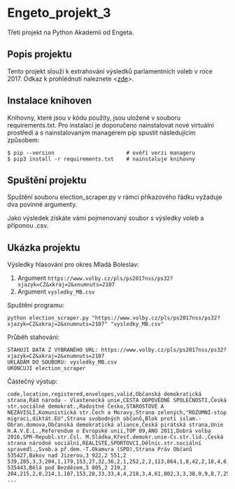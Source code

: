 # Engeto_projekt_3
Třetí projekt na Python Akademii od Engeta.

## Popis projektu
Tento projekt slouží k extrahování výsledků parlamentních voleb v roce 2017. Odkaz k prohlédnutí naleznete <[zde](https://www.volby.cz/pls/ps2017nss/ps3?xjazyk=CZ)>.

## Instalace knihoven
Knihovny, které jsou v kódu použity, jsou uložené v souboru requirements.txt. Pro instalaci je doporučeno nainstalovat
nové virtuální prostředí a s nainstalovaným managerem pip spustit následujícím způsobem:
```
$ pip --version                       # ověří verzi manageru
$ pip3 install -r requirements.txt    # nainstaluje knihovny
```

## Spuštění projektu
Spuštění souboru election_scraper.py v rámci příkazového řádku vyžaduje dva povinné argumenty.

Jako výsledek získáte vámi pojmenovaný soubor s výsledky voleb a příponou .csv.

## Ukázka projektu
Výsledky hlasování pro okres Mladá Boleslav:
1. Argument ```https://www.volby.cz/pls/ps2017nss/ps32?xjazyk=CZ&xkraj=2&xnumnuts=2107```
2. Argument ```vysledky_MB.csv```

Spuštění programu:
```
python election_scraper.py "https://www.volby.cz/pls/ps2017nss/ps32?xjazyk=CZ&xkraj=2&xnumnuts=2107" "vysledky_MB.csv"
```
Průběh stahování:
```
STAHUJI DATA Z VYBRANÉHO URL: https://www.volby.cz/pls/ps2017nss/ps32?xjazyk=CZ&xkraj=2&xnumnuts=2107
UKLÁDÁM DO SOUBORU: vysledky_MB.csv
UKONCUJI election_scraper
```
Částečný výstup:
```
code,location,registered,envelopes,valid,Občanská demokratická strana,Řád národa - Vlastenecká unie,CESTA ODPOVĚDNÉ SPOLEČNOSTI,Česká str.sociálně demokrat.,Radostné Česko,STAROSTOVÉ A NEZÁVISLÍ,Komunistická str.Čech a Moravy,Strana zelených,"ROZUMNÍ-stop migraci,diktát.EU",Strana svobodných občanů,Blok proti islam.-Obran.domova,Občanská demokratická aliance,Česká pirátská strana,Unie H.A.V.E.L.,Referendum o Evropské unii,TOP 09,ANO 2011,Dobrá volba 2016,SPR-Republ.str.Čsl. M.Sládka,Křesť.demokr.unie-Čs.str.lid.,Česká strana národně sociální,REALISTÉ,SPORTOVCI,Dělnic.str.sociální spravedl.,Svob.a př.dem.-T.Okamura (SPD),Strana Práv Občanů
535427,Bakov nad Jizerou,3 922,2 551,2 539,285,3,3,204,1,179,153,27,32,36,2,1,252,2,2,113,864,1,8,42,2,18,4,6,295,4
535443,Bělá pod Bezdězem,3 805,2 219,2 204,215,2,0,214,1,107,153,28,33,33,4,4,218,3,4,61,802,3,3,38,0,9,8,7,253,1
...
```
